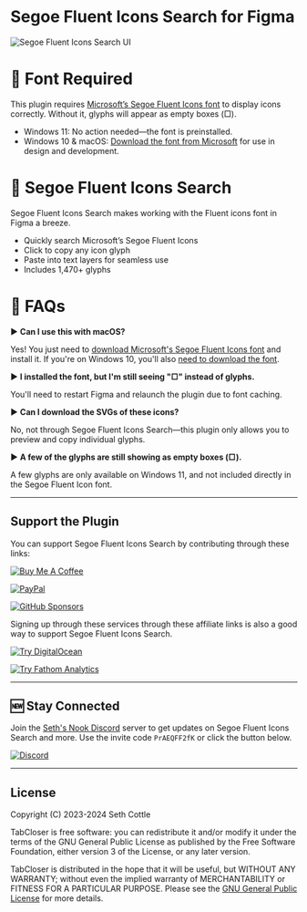 # Segoe Fluent Icons Search for Figma
![Segoe Fluent Icons Search UI](https://cdn.cottle.cloud/GitHub/SFIS-UI.gif)
 
# 🚨 Font Required
This plugin requires [Microsoft’s Segoe Fluent Icons font](https://learn.microsoft.com/en-us/windows/apps/design/downloads/#fonts) to display icons correctly. Without it, glyphs will appear as empty boxes (□).
- Windows 11: No action needed—the font is preinstalled.
- Windows 10 & macOS: [Download the font from Microsoft](https://learn.microsoft.com/en-us/windows/apps/design/downloads/#fonts) for use in design and development.

# 🔎 Segoe Fluent Icons Search
Segoe Fluent Icons Search makes working with the Fluent icons font in Figma a breeze.
- Quickly search Microsoft’s Segoe Fluent Icons
- Click to copy any icon glyph
- Paste into text layers for seamless use
- Includes 1,470+ glyphs

# 🙋 FAQs
► **Can I use this with macOS?**

Yes! You just need to [download Microsoft's Segoe Fluent Icons font](https://learn.microsoft.com/en-us/windows/apps/design/downloads/#fonts) and install it. If you're on Windows 10, you'll also [need to download the font](https://learn.microsoft.com/en-us/windows/apps/design/downloads/#fonts).

► **I installed the font, but I'm still seeing "□" instead of glyphs.**

You'll need to restart Figma and relaunch the plugin due to font caching.

► **Can I download the SVGs of these icons?**

No, not through Segoe Fluent Icons Search—this plugin only allows you to preview and copy individual glyphs.

► **A few of the glyphs are still showing as empty boxes (□).**

A few glyphs are only available on Windows 11, and not included directly in the Segoe Fluent Icon font.

---

## Support the Plugin

You can support Segoe Fluent Icons Search by contributing through these links:

[![Buy Me A Coffee](https://cdn.cottle.cloud/tabcloser/buttons/button-bmac.svg)](https://buymeacoffee.com/seth)

[![PayPal](https://cdn.cottle.cloud/tabcloser/buttons/button-paypal.svg)](https://www.paypal.com/paypalme/sethcottle)

[![GitHub Sponsors](https://cdn.cottle.cloud/tabcloser/buttons/button-ghs.svg)](https://github.com/sponsors/sethcottle)

Signing up through these services through these affiliate links is also a good way to support Segoe Fluent Icons Search.

[![Try DigitalOcean](https://cdn.cottle.cloud/tabcloser/buttons/button-do.svg)](https://m.do.co/c/632b45e20266)

[![Try Fathom Analytics](https://cdn.cottle.cloud/tabcloser/buttons/button-fa.svg)](https://usefathom.com/ref/EQVZMV)

---

## 🆕 Stay Connected

Join the [Seth's Nook Discord](https://discord.gg/PrAEQFF2fK) server to get updates on Segoe Fluent Icons Search and more. Use the invite code `PrAEQFF2fK` or click the button below.

[![Discord](https://cdn.cottle.cloud/tabcloser/buttons/button-discord.svg)](https://discord.gg/PrAEQFF2fK)

---

## License

Copyright (C) 2023-2024 Seth Cottle

TabCloser is free software: you can redistribute it and/or modify
it under the terms of the GNU General Public License as published by
the Free Software Foundation, either version 3 of the License, or any later version.

TabCloser is distributed in the hope that it will be useful,
but WITHOUT ANY WARRANTY; without even the implied warranty of
MERCHANTABILITY or FITNESS FOR A PARTICULAR PURPOSE. Please see the
[GNU General Public License](https://www.gnu.org/licenses/quick-guide-gplv3.html) for more details.
